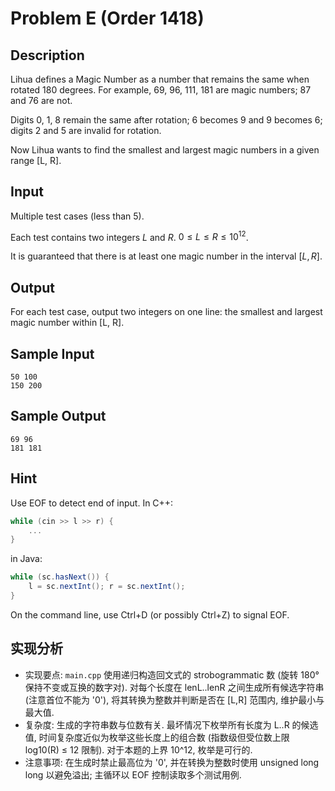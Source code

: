 # Problem E (Order 1418)

## Description

Lihua defines a Magic Number as a number that remains the same when rotated 180 degrees. For example, 69, 96, 111, 181 are magic numbers; 87 and 76 are not.

Digits 0, 1, 8 remain the same after rotation; 6 becomes 9 and 9 becomes 6; digits 2 and 5 are invalid for rotation.

Now Lihua wants to find the smallest and largest magic numbers in a given range [L, R].

## Input

Multiple test cases (less than 5).

Each test contains two integers $L$ and $R$. $0 \le L \le R \le 10^{12}$.

It is guaranteed that there is at least one magic number in the interval $[L, R]$.

## Output

For each test case, output two integers on one line: the smallest and largest magic number within [L, R].

## Sample Input

``` log
50 100
150 200
```

## Sample Output

``` log
69 96
181 181
```

## Hint

Use EOF to detect end of input. In C++:

``` cpp
while (cin >> l >> r) {
    ...
}
```

in Java: 

``` java
while (sc.hasNext()) {
    l = sc.nextInt(); r = sc.nextInt();
}
```

On the command line, use Ctrl+D (or possibly Ctrl+Z) to signal EOF.

## 实现分析

- 实现要点: `main.cpp` 使用递归构造回文式的 strobogrammatic 数 (旋转 180° 保持不变或互换的数字对). 对每个长度在 lenL..lenR 之间生成所有候选字符串 (注意首位不能为 '0'), 将其转换为整数并判断是否在 [L,R] 范围内, 维护最小与最大值.
- 复杂度: 生成的字符串数与位数有关. 最坏情况下枚举所有长度为 L..R 的候选值, 时间复杂度近似为枚举这些长度上的组合数 (指数级但受位数上限 log10(R) ≤ 12 限制). 对于本题的上界 10^12, 枚举是可行的.
- 注意事项: 在生成时禁止最高位为 '0', 并在转换为整数时使用 unsigned long long 以避免溢出; 主循环以 EOF 控制读取多个测试用例.
